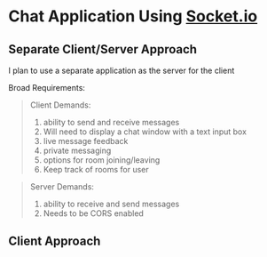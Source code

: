 # Chat Application Using [Socket.io](https://socket.io/docs/v4/)


## Separate Client/Server Approach
 I plan to use a separate application as the server for the client

Broad Requirements:
>Client Demands:
 >1. ability to send and receive messages
 >2. Will need to display a chat window with a text input box
 >6. live message feedback
 >5. private messaging
 >3. options for room joining/leaving
 >4. Keep track of rooms for user

>Server Demands:
 >1. ability to receive and send messages
 >2. Needs to be CORS enabled

## Client Approach
